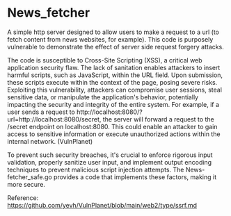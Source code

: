 # News_fetcher

A simple http server designed to allow users to make a request to a url (to fetch content from news websites, for example). This code is purposely vulnerable to demonstrate the effect of server side request forgery attacks.

The code is susceptible to Cross-Site Scripting (XSS), a critical web application security flaw. The lack of sanitation enables attackers to insert harmful scripts, such as JavaScript, within the URL field. Upon submission, these scripts execute within the context of the page, posing severe risks. Exploiting this vulnerability, attackers can compromise user sessions, steal sensitive data, or manipulate the application's behavior, potentially impacting the security and integrity of the entire system. For example, if a user sends a request to http://localhost:8080/?url=http://localhost:8080/secret, the server will forward a request to the /secret endpoint on localhost:8080. This could enable an attacker to gain access to sensitive information or execute unauthorized actions within the internal network. (VulnPlanet)

To prevent such security breaches, it's crucial to enforce rigorous input validation, properly sanitize user input, and implement output encoding techniques to prevent malicious script injection attempts. The News-fetcher_safe.go provides a code that implements these factors, making it more secure.

Reference: https://github.com/yevh/VulnPlanet/blob/main/web2/type/ssrf.md
